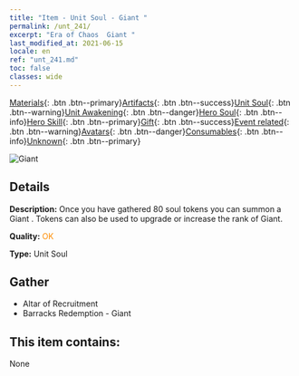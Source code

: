 ```yaml
---
title: "Item - Unit Soul - Giant "
permalink: /unt_241/
excerpt: "Era of Chaos  Giant "
last_modified_at: 2021-06-15
locale: en
ref: "unt_241.md"
toc: false
classes: wide
---
```

 [Materials](/Items/){: .btn .btn--primary}[Artifacts](/Items/Artifacts/){: .btn .btn--success}[Unit Soul](/Items/UnitSoul/){: .btn .btn--warning}[Unit Awakening](/Items/UnitAwakening/){: .btn .btn--danger}[Hero Soul](/Items/HeroSoul/){: .btn .btn--info}[Hero Skill](/Items/HeroSkill/){: .btn .btn--primary}[Gift](/Items/Gift/){: .btn .btn--success}[Event related](/Items/Events/){: .btn .btn--warning}[Avatars](/Items/Avatars/){: .btn .btn--danger}[Consumables](/Items/Consumables/){: .btn .btn--info}[Unknown](/Items/Unknown/){: .btn .btn--primary}

 ![Giant ](/images/u/ti_taitan.jpg)

## Details
 **Description:** Once you have gathered 80 soul tokens you can summon a Giant . Tokens can also be used to upgrade or increase the rank of Giant.

 **Quality:** <span style="color: #FF8C00">OK</span>

 **Type:** Unit Soul

## Gather

*    Altar of Recruitment 
*    Barracks Redemption - Giant 

## This item contains:

  None

